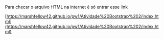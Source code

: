 Para checar o arquivo HTML na internet é só entrar esse link

[https://marshfellow42.github.io/pw1/Atividade%20Bootstrap%202/index.html](https://marshfellow42.github.io/pw1/Atividade%20Bootstrap%202/index.html)